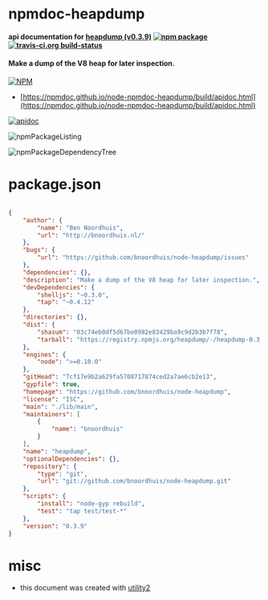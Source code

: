 # npmdoc-heapdump

#### api documentation for  [heapdump (v0.3.9)](https://github.com/bnoordhuis/node-heapdump)  [![npm package](https://img.shields.io/npm/v/npmdoc-heapdump.svg?style=flat-square)](https://www.npmjs.org/package/npmdoc-heapdump) [![travis-ci.org build-status](https://api.travis-ci.org/npmdoc/node-npmdoc-heapdump.svg)](https://travis-ci.org/npmdoc/node-npmdoc-heapdump)

#### Make a dump of the V8 heap for later inspection.

[![NPM](https://nodei.co/npm/heapdump.png?downloads=true&downloadRank=true&stars=true)](https://www.npmjs.com/package/heapdump)

- [https://npmdoc.github.io/node-npmdoc-heapdump/build/apidoc.html](https://npmdoc.github.io/node-npmdoc-heapdump/build/apidoc.html)

[![apidoc](https://npmdoc.github.io/node-npmdoc-heapdump/build/screenCapture.buildCi.browser.%252Ftmp%252Fbuild%252Fapidoc.html.png)](https://npmdoc.github.io/node-npmdoc-heapdump/build/apidoc.html)

![npmPackageListing](https://npmdoc.github.io/node-npmdoc-heapdump/build/screenCapture.npmPackageListing.svg)

![npmPackageDependencyTree](https://npmdoc.github.io/node-npmdoc-heapdump/build/screenCapture.npmPackageDependencyTree.svg)



# package.json

```json

{
    "author": {
        "name": "Ben Noordhuis",
        "url": "http://bnoordhuis.nl/"
    },
    "bugs": {
        "url": "https://github.com/bnoordhuis/node-heapdump/issues"
    },
    "dependencies": {},
    "description": "Make a dump of the V8 heap for later inspection.",
    "devDependencies": {
        "shelljs": "~0.3.0",
        "tap": "~0.4.12"
    },
    "directories": {},
    "dist": {
        "shasum": "03c74eb0df5d67be0982e83429ba9c9d2b3b7f78",
        "tarball": "https://registry.npmjs.org/heapdump/-/heapdump-0.3.9.tgz"
    },
    "engines": {
        "node": ">=0.10.0"
    },
    "gitHead": "7cf17e9b2a629fa5708717874ced2a7ae6cb2e13",
    "gypfile": true,
    "homepage": "https://github.com/bnoordhuis/node-heapdump",
    "license": "ISC",
    "main": "./lib/main",
    "maintainers": [
        {
            "name": "bnoordhuis"
        }
    ],
    "name": "heapdump",
    "optionalDependencies": {},
    "repository": {
        "type": "git",
        "url": "git://github.com/bnoordhuis/node-heapdump.git"
    },
    "scripts": {
        "install": "node-gyp rebuild",
        "test": "tap test/test-*"
    },
    "version": "0.3.9"
}
```



# misc
- this document was created with [utility2](https://github.com/kaizhu256/node-utility2)
